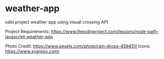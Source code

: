# weather-app
 odin project weather app using visual crossing API

Project Requirements: https://www.theodinproject.com/lessons/node-path-javascript-weather-app

Photo Credit: https://www.pexels.com/photo/rain-drops-459451/
Icons: https://www.svgrepo.com/
